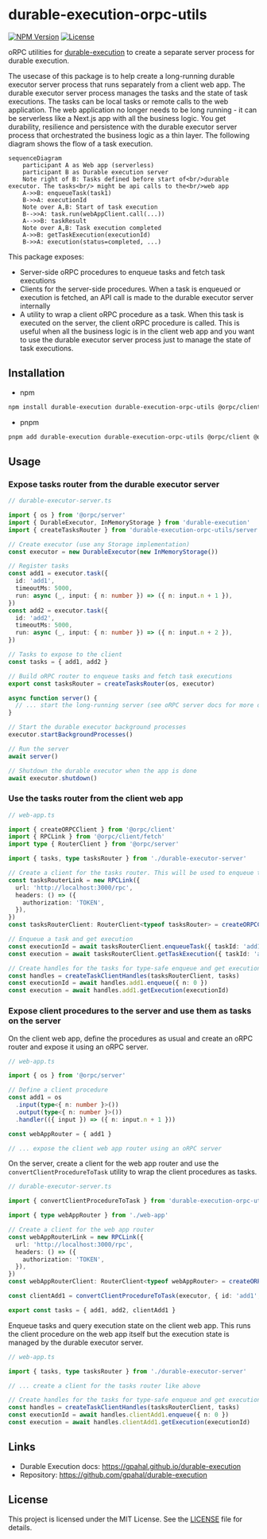 # durable-execution-orpc-utils

[![NPM Version](https://img.shields.io/npm/v/durable-execution-orpc-utils)](https://www.npmjs.com/package/durable-execution-orpc-utils)
[![License](https://img.shields.io/npm/l/durable-execution-orpc-utils)](https://github.com/gpahal/durable-execution/blob/main/LICENSE)

oRPC utilities for [durable-execution](https://gpahal.github.io/durable-execution) to create a
separate server process for durable execution.

The usecase of this package is to help create a long-running durable executor server process that
runs separately from a client web app. The durable executor server process manages the tasks and
the state of task executions. The tasks can be local tasks or remote calls to the web application.
The web application no longer needs to be long running - it can be serverless like a Next.js app
with all the business logic. You get durability, resilience and persistence with the durable
executor server process that orchestrated the business logic as a thin layer. The following
diagram shows the flow of a task execution.

```mermaid
sequenceDiagram
    participant A as Web app (serverless)
    participant B as Durable execution server
    Note right of B: Tasks defined before start of<br/>durable executor. The tasks<br/> might be api calls to the<br/>web app
    A->>B: enqueueTask(task1)
    B->>A: executionId
    Note over A,B: Start of task execution
    B-->>A: task.run(webAppClient.call(...))
    A-->>B: taskResult
    Note over A,B: Task execution completed
    A->>B: getTaskExecution(executionId)
    B->>A: execution(status=completed, ...)
```

This package exposes:

- Server-side oRPC procedures to enqueue tasks and fetch task executions
- Clients for the server-side procedures. When a task is enqueued or execution is fetched, an API
  call is made to the durable executor server internally
- A utility to wrap a client oRPC procedure as a task. When this task is executed on the server,
  the client oRPC procedure is called. This is useful when all the business logic is in the client
  web app and you want to use the durable executor server process just to manage the state of task
  executions.

## Installation

- npm

```bash
npm install durable-execution durable-execution-orpc-utils @orpc/client @orpc/contract @orpc/server
```

- pnpm

```bash
pnpm add durable-execution durable-execution-orpc-utils @orpc/client @orpc/contract @orpc/server
```

## Usage

### Expose tasks router from the durable executor server

```ts
// durable-executor-server.ts

import { os } from '@orpc/server'
import { DurableExecutor, InMemoryStorage } from 'durable-execution'
import { createTasksRouter } from 'durable-execution-orpc-utils/server'

// Create executor (use any Storage implementation)
const executor = new DurableExecutor(new InMemoryStorage())

// Register tasks
const add1 = executor.task({
  id: 'add1',
  timeoutMs: 5000,
  run: async (_, input: { n: number }) => ({ n: input.n + 1 }),
})
const add2 = executor.task({
  id: 'add2',
  timeoutMs: 5000,
  run: async (_, input: { n: number }) => ({ n: input.n + 2 }),
})

// Tasks to expose to the client
const tasks = { add1, add2 }

// Build oRPC router to enqueue tasks and fetch task executions
export const tasksRouter = createTasksRouter(os, executor)

async function server() {
  // ... start the long-running server (see oRPC server docs for more details)
}

// Start the durable executor background processes
executor.startBackgroundProcesses()

// Run the server
await server()

// Shutdown the durable executor when the app is done
await executor.shutdown()
```

### Use the tasks router from the client web app

```ts
// web-app.ts

import { createORPCClient } from '@orpc/client'
import { RPCLink } from '@orpc/client/fetch'
import type { RouterClient } from '@orpc/server'

import { tasks, type tasksRouter } from './durable-executor-server'

// Create a client for the tasks router. This will be used to enqueue tasks.
const tasksRouterLink = new RPCLink({
  url: 'http://localhost:3000/rpc',
  headers: () => ({
    authorization: 'TOKEN',
  }),
})
const tasksRouterClient: RouterClient<typeof tasksRouter> = createORPCClient(tasksRouterLink)

// Enqueue a task and get execution
const executionId = await tasksRouterClient.enqueueTask({ taskId: 'add1', input: { n: 0 } })
const execution = await tasksRouterClient.getTaskExecution({ taskId: 'add1', executionId })

// Create handles for the tasks for type-safe enqueue and get execution
const handles = createTaskClientHandles(tasksRouterClient, tasks)
const executionId = await handles.add1.enqueue({ n: 0 })
const execution = await handles.add1.getExecution(executionId)
```

### Expose client procedures to the server and use them as tasks on the server

On the client web app, define the procedures as usual and create an oRPC router and expose it using
an oRPC server.

```ts
// web-app.ts

import { os } from '@orpc/server'

// Define a client procedure
const add1 = os
  .input(type<{ n: number }>())
  .output(type<{ n: number }>())
  .handler(({ input }) => ({ n: input.n + 1 }))

const webAppRouter = { add1 }

// ... expose the client web app router using an oRPC server
```

On the server, create a client for the web app router and use the
`convertClientProcedureToTask` utility to wrap the client procedures as tasks.

```ts
// durable-executor-server.ts

import { convertClientProcedureToTask } from 'durable-execution-orpc-utils/server'

import { type webAppRouter } from './web-app'

// Create a client for the web app router
const webAppRouterLink = new RPCLink({
  url: 'http://localhost:3000/rpc',
  headers: () => ({
    authorization: 'TOKEN',
  }),
})
const webAppRouterClient: RouterClient<typeof webAppRouter> = createORPCClient(webAppRouterLink)

const clientAdd1 = convertClientProcedureToTask(executor, { id: 'add1', timeoutMs: 5000 }, webAppRouterClient.add1)

export const tasks = { add1, add2, clientAdd1 }
```

Enqueue tasks and query execution state on the client web app. This runs the client procedure on the
web app itself but the execution state is managed by the durable executor server.

```ts
// web-app.ts

import { tasks, type tasksRouter } from './durable-executor-server'

// ... create a client for the tasks router like above

// Create handles for the tasks for type-safe enqueue and get execution
const handles = createTaskClientHandles(tasksRouterClient, tasks)
const executionId = await handles.clientAdd1.enqueue({ n: 0 })
const execution = await handles.clientAdd1.getExecution(executionId)
```

## Links

- Durable Execution docs: <https://gpahal.github.io/durable-execution>
- Repository: <https://github.com/gpahal/durable-execution>

## License

This project is licensed under the MIT License. See the
[LICENSE](https://github.com/gpahal/durable-execution/blob/main/LICENSE) file for details.
